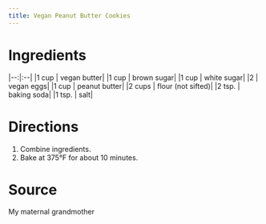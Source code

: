 ```yaml
---
title: Vegan Peanut Butter Cookies
---
```


# Ingredients

|--:|:--|
|1 cup | vegan butter|
|1 cup | brown sugar|
|1 cup | white sugar|
|2 | vegan eggs|
|1 cup | peanut butter|
|2 cups | flour (not sifted)|
|2 tsp. | baking soda|
|1 tsp. | salt|

# Directions

1. Combine ingredients.
0. Bake at 375°F for about 10 minutes.

# Source

My maternal grandmother 